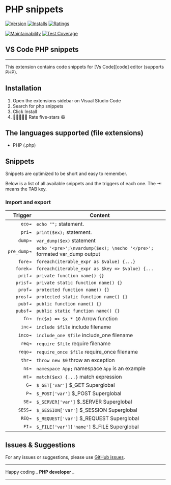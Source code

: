 # PHP snippets

[![Version](https://vsmarketplacebadge.apphb.com/version/tal7aouy.php.svg)](https://marketplace.visualstudio.com/items?itemName=tal7aouy.php)
[![Installs](https://vsmarketplacebadge.apphb.com/installs-short/tal7aouy.php.svg)](https://marketplace.visualstudio.com/items?itemName=tal7aouy.php)
[![Ratings](https://vsmarketplacebadge.apphb.com/rating/tal7aouy.php.svg)](https://marketplace.visualstudio.com/items?itemName=tal7aouy.php)

[![Maintainability](https://api.codeclimate.com/v1/badges/4f02368ebeb7be1490bb/maintainability)](https://codeclimate.com/github/php/php/maintainability)
[![Test Coverage](https://api.codeclimate.com/v1/badges/4f02368ebeb7be1490bb/test_coverage)](https://codeclimate.com/github/php/php/test_coverage)

## VS Code PHP snippets

---

This extension contains code snippets for [Vs Code][code] editor (supports PHP).

## Installation

1. Open the extensions sidebar on Visual Studio Code
1. Search for php snippets
1. Click Install
1. 🌟🌟🌟🌟🌟 Rate five-stars 😃

## The languages supported (file extensions)

- PHP (.php)

## Snippets

Snippets are optimized to be short and easy to remember.

Below is a list of all available snippets and the triggers of each one. The ⇥ means the TAB key.

### Import and export

|     Trigger | Content                                                                  |
| ----------: | ------------------------------------------------------------------------ |
|      `eco⇥` | `echo "";` statement.                                                    |
|      `pri⇥` | `print($ex);` statement.                                                 |
|     `dump⇥` | `var_dump($ex)` statement                                                |
| `pre_dump⇥` | `echo '<pre>';\nvardump($ex); \necho '</pre>';` formated var_dump output |
|     `fore⇥` | `foreach(iterable_expr as $value) {...}`                                 |
|    `forek⇥` | `foreach(iterable_expr as $key => $value) {...`                          |
|     `prif⇥` | `private function name() {}`                                             |
|    `prisf⇥` | `private static function name() {}`                                      |
|     `prof⇥` | `protected function name() {}`                                           |
|    `prosf⇥` | `protected static function name() {}`                                    |
|     `pubf⇥` | `public function name() {}`                                              |
|    `pubsf⇥` | `public static function name() {}`                                       |
|       `fn⇥` | `fn($x) => $x * 10` Arrow function                                       |
|      `inc⇥` | `include $file` include filename                                         |
|     `inco⇥` | `include_one $file` include_one filename                                 |
|      `req⇥` | `require $file` require filename                                         |
|     `reqo⇥` | `require_once $file` require_once filename                               |
|      `thr⇥` | `throw new $0` throw an exception                                        |
|       `ns⇥` | `namespace App;` namespace `App` is an example                           |
|       `mt⇥` | `match($ex) {...}` match expression                                      |
|        `G⇥` | `$_GET['var']` $\_GET Superglobal                                        |
|        `P⇥` | `$_POST['var']` $\_POST Superglobal                                      |
|       `SE⇥` | `$_SERVER['var']` $\_SERVER Superglobal                                  |
|     `SESS⇥` | `$_SESSION['var']` $\_SESSION Superglobal                                |
|      `REQ⇥` | `$_REQUEST['var']` $\_REQUEST Superglobal                                |
|       `FI⇥` | `$_FILE['var']['name']` $\_FILE Superglobal                              |

## Issues & Suggestions

For any issues or suggestions, please use [GitHub issues](https://github.com/tal7aouy/php-snippets-for-vscode/issues).

---

Happy coding **_ PHP developer _**

---
